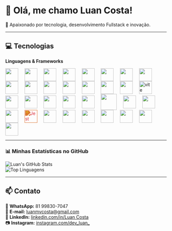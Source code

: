 # 👋 Olá, me chamo Luan Costa!  

🚀 Apaixonado por tecnologia, desenvolvimento Fullstack e inovação.

---

## 💻 Tecnologias

**Linguagens & Frameworks**

<img src="https://cdn.jsdelivr.net/gh/devicons/devicon/icons/java/java-original.svg" width="40" height="40" style="vertical-align:middle;"/> &nbsp;&nbsp;&nbsp;
<img src="https://cdn.jsdelivr.net/gh/devicons/devicon/icons/spring/spring-original.svg" width="40" height="40" style="vertical-align:middle;"/> &nbsp;&nbsp;&nbsp;
<img src="https://cdn.jsdelivr.net/gh/devicons/devicon/icons/javascript/javascript-original.svg" width="40" height="40" style="vertical-align:middle;"/> &nbsp;&nbsp;&nbsp;
<img src="https://cdn.jsdelivr.net/gh/devicons/devicon/icons/typescript/typescript-original.svg" width="40" height="40" style="vertical-align:middle;"/> &nbsp;&nbsp;&nbsp;
<img src="https://cdn.jsdelivr.net/gh/devicons/devicon/icons/nodejs/nodejs-original.svg" width="40" height="40" style="vertical-align:middle;"/> &nbsp;&nbsp;&nbsp;
<img src="https://cdn.jsdelivr.net/gh/devicons/devicon/icons/nestjs/nestjs-original.svg" width="40" height="40" style="vertical-align:middle;"/> &nbsp;&nbsp;&nbsp;
<img src="https://cdn.jsdelivr.net/gh/devicons/devicon/icons/express/express-original.svg" width="40" height="40" style="vertical-align:middle;"/> &nbsp;&nbsp;&nbsp;
<img src="https://cdn.jsdelivr.net/gh/devicons/devicon@latest/icons/npm/npm-original.svg" width="40" height="40" style="vertical-align:middle;"/> &nbsp;&nbsp;&nbsp;
<img src="https://cdn.jsdelivr.net/gh/devicons/devicon/icons/react/react-original.svg" width="40" height="40" style="vertical-align:middle;"/> &nbsp;&nbsp;&nbsp;
<img src="https://cdn.jsdelivr.net/gh/devicons/devicon/icons/html5/html5-original.svg" width="40" height="40" style="vertical-align:middle;"/> &nbsp;&nbsp;&nbsp;
<img src="https://cdn.jsdelivr.net/gh/devicons/devicon/icons/css3/css3-original.svg" width="40" height="40" style="vertical-align:middle;"/> &nbsp;&nbsp;&nbsp;
<img src="https://cdn.jsdelivr.net/gh/devicons/devicon@latest/icons/styledcomponents/styledcomponents-original.svg" width="40" height="40" style="vertical-align:middle;"/> &nbsp;&nbsp;&nbsp;
<img src="https://cdn.jsdelivr.net/gh/devicons/devicon@latest/icons/antdesign/antdesign-original.svg" width="40" height="40" style="vertical-align:middle;"/> &nbsp;&nbsp;&nbsp;
<img src="https://cdn.jsdelivr.net/gh/devicons/devicon@latest/icons/tailwindcss/tailwindcss-original.svg" width="40" height="40" style="vertical-align:middle;"/> &nbsp;&nbsp;&nbsp;
<img src="https://cdn.jsdelivr.net/gh/devicons/devicon@latest/icons/axios/axios-plain.svg" width="40" height="40" style="vertical-align:middle;"/> &nbsp;&nbsp;&nbsp;
<img src="https://vitejs.dev/logo.svg" alt="vite" width="40" height="40" style="vertical-align:middle;"/> &nbsp;&nbsp;&nbsp;
<img src="https://cdn.jsdelivr.net/gh/devicons/devicon@latest/icons/eslint/eslint-original.svg" width="40" height="40" style="vertical-align:middle;"/> &nbsp;&nbsp;&nbsp;
<img src="https://cdn.jsdelivr.net/gh/devicons/devicon@latest/icons/swagger/swagger-original.svg" width="40" height="40" style="vertical-align:middle;"/> &nbsp;&nbsp;&nbsp;
<img src="https://cdn.jsdelivr.net/gh/devicons/devicon/icons/postgresql/postgresql-original.svg" width="40" height="40" style="vertical-align:middle;"/> &nbsp;&nbsp;&nbsp;
<img src="https://cdn.jsdelivr.net/gh/devicons/devicon@latest/icons/mysql/mysql-original.svg" width="40" height="40" style="vertical-align:middle;"/> &nbsp;&nbsp;&nbsp;
<img src="https://cdn.jsdelivr.net/gh/devicons/devicon@latest/icons/redis/redis-original.svg" width="40" height="40" style="vertical-align:middle;"/> &nbsp;&nbsp;&nbsp;
<img src="https://cdn.jsdelivr.net/gh/devicons/devicon@latest/icons/docker/docker-plain.svg" width="50" height="50" style="vertical-align:middle;"/> &nbsp;&nbsp;&nbsp;
<img src="https://cdn.jsdelivr.net/gh/devicons/devicon@latest/icons/dbeaver/dbeaver-original.svg" width="40" height="40" style="vertical-align:middle;"/> &nbsp;&nbsp;&nbsp;
<img src="https://cdn.jsdelivr.net/gh/devicons/devicon@latest/icons/junit/junit-original.svg" width="40" height="40" style="vertical-align:middle;"/> &nbsp;&nbsp;&nbsp;
<img src="https://cdn.jsdelivr.net/gh/devicons/devicon/icons/selenium/selenium-original.svg" width="40" height="40" style="vertical-align:middle;"/> &nbsp;&nbsp;&nbsp;
<img src="https://cdn.jsdelivr.net/gh/devicons/devicon/icons/jest/jest-plain.svg" width="40" height="40" style="filter: invert(20%) sepia(90%) saturate(3000%) hue-rotate(340deg) brightness(90%) contrast(90%); vertical-align:middle;" alt="Jest"/> &nbsp;&nbsp;&nbsp;
<img src="https://cdn.jsdelivr.net/gh/devicons/devicon@latest/icons/git/git-plain.svg" width="40" height="40" style="vertical-align:middle;"/> &nbsp;&nbsp;&nbsp;
<img src="https://cdn.jsdelivr.net/gh/devicons/devicon@latest/icons/github/github-original.svg" width="40" height="40" style="vertical-align:middle;"/> &nbsp;&nbsp;&nbsp;
<img src="https://cdn.jsdelivr.net/gh/devicons/devicon@latest/icons/postman/postman-original.svg" width="40" height="40" style="vertical-align:middle;"/> &nbsp;&nbsp;&nbsp;
<img src="https://cdn.jsdelivr.net/gh/devicons/devicon@latest/icons/jira/jira-original-wordmark.svg" width="40" height="40" style="vertical-align:middle;"/> &nbsp;&nbsp;&nbsp;
<img src="https://cdn.jsdelivr.net/gh/devicons/devicon@latest/icons/unifiedmodelinglanguage/unifiedmodelinglanguage-original.svg" width="40" height="40" style="vertical-align:middle;"/> &nbsp;&nbsp;&nbsp;
<img src="https://cdn.jsdelivr.net/gh/devicons/devicon@latest/icons/figma/figma-original.svg" width="40" height="40" style="vertical-align:middle;"/> &nbsp;&nbsp;&nbsp;
<img src="https://cdn.jsdelivr.net/gh/devicons/devicon@latest/icons/linux/linux-original.svg" width="40" height="40" style="vertical-align:middle;"/>

---

### 📊 Minhas Estatísticas no GitHub  

![Luan's GitHub Stats](https://github-readme-stats.vercel.app/api?username=luanmvcosta0&show_icons=true&theme=dracula)  
![Top Linguagens](https://github-readme-stats.vercel.app/api/top-langs/?username=luanmvcosta0&layout=compact&theme=dracula)

---

## 📫 Contato

📱 **WhatsApp:** 81 99830-7047  
📧 **E-mail:** luanmvcosta@gmail.com  
💼 **LinkedIn:** [linkedin.com/in/Luan Costa](https://www.linkedin.com/in/luan-costa-877010235/)  
📷 **Instagram:** [instagram.com/dev_luan_](https://www.instagram.com/dev_luan_/)
